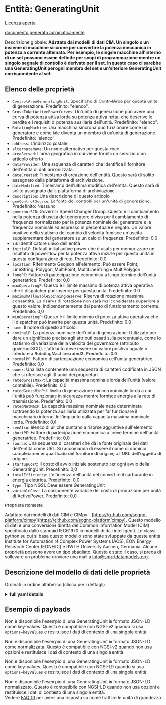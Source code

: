 Entità: GeneratingUnit  
======================  
[Licenza aperta](https://github.com/smart-data-models//dataModel.EnergyCIM/blob/master/GeneratingUnit/LICENSE.md)  
[documento generato automaticamente](https://docs.google.com/presentation/d/e/2PACX-1vTs-Ng5dIAwkg91oTTUdt8ua7woBXhPnwavZ0FxgR8BsAI_Ek3C5q97Nd94HS8KhP-r_quD4H0fgyt3/pub?start=false&loop=false&delayms=3000#slide=id.gb715ace035_0_60)  
Descrizione globale: **Adattato dai modelli di dati CIM. Un singolo o un insieme di macchine sincrone per convertire la potenza meccanica in potenza a corrente alternata. Per esempio, le singole macchine all'interno di un set possono essere definite per scopi di programmazione mentre un singolo segnale di controllo è derivato per il set. In questo caso ci sarebbe una GeneratingUnit per ogni membro del set e un'ulteriore GeneratingUnit corrispondente al set.**  

## Elenco delle proprietà  

- `ControlAreaGeneratingUnit`: Specifiche di ControlArea per questa unità di generazione. Predefinito: "elenco".  - `GrossToNetActivePowerCurves`: Un'unità di generazione può avere una curva di potenza attiva lorda su potenza attiva netta, che descrive le perdite e i requisiti di potenza ausiliaria dell'unità. Predefinito: "elenco".  - `RotatingMachine`: Una macchina sincrona può funzionare come un generatore e come tale diventa un membro di un'unità di generazione. Predefinito: 'elenco'.  - `address`: L'indirizzo postale  - `alternateName`: Un nome alternativo per questa voce  - `areaServed`: L'area geografica in cui viene fornito un servizio o un articolo offerto  - `dataProvider`: Una sequenza di caratteri che identifica il fornitore dell'entità di dati armonizzata.  - `dateCreated`: Timestamp di creazione dell'entità. Questo sarà di solito assegnato dalla piattaforma di archiviazione.  - `dateModified`: Timestamp dell'ultima modifica dell'entità. Questo sarà di solito assegnato dalla piattaforma di archiviazione.  - `description`: Una descrizione di questo articolo  - `genControlSource`: La fonte dei controlli per un'unità di generazione. Predefinito: Nessuno  - `governorSCD`: Governor Speed Changer Droop.   Questo è il cambiamento nella potenza di uscita del generatore diviso per il cambiamento di frequenza normalizzato per la potenza nominale del generatore e la frequenza nominale ed espresso in percentuale e negato. Un valore positivo dello statismo del cambio di velocità fornisce un'uscita supplementare del generatore su un calo di frequenza. Predefinito: 0.0  - `id`: Identificatore unico dell'entità  - `initialP`: Default initial active power che è usato per memorizzare un risultato di powerflow per la potenza attiva iniziale per questa unità in questa configurazione di rete. Predefinito: 0.0  - `location`: Riferimento Geojson all'elemento. Può essere Point, LineString, Polygon, MultiPoint, MultiLineString o MultiPolygon  - `longPF`: Fattore di partecipazione economica a lungo termine dell'unità generatrice. Predefinito: 0,0  - `maxOperatingP`: Questo è il limite massimo di potenza attiva operativa che il dispatcher può inserire per questa unità. Predefinito: 0.0  - `maximumAllowableSpinningReserve`: Riserva di rotazione massima consentita. La riserva di rotazione non sarà mai considerata superiore a questo valore, indipendentemente dal punto di funzionamento corrente. Predefinito: 0,0  - `minOperatingP`: Questo è il limite minimo di potenza attiva operativa che il dispatcher può inserire per questa unità. Predefinito: 0.0  - `name`: Il nome di questo articolo.  - `nominalP`: La potenza nominale dell'unità di generazione.  Utilizzato per dare un significato preciso agli attributi basati sulla percentuale, come lo statismo di variazione della velocità del governatore (attributo governorSCD). L'attributo deve essere un valore positivo uguale o inferiore a RotatingMachine.ratedS. Predefinito: 0.0  - `normalPF`: Fattore di partecipazione economica dell'unità generatrice. Predefinito: 0,0  - `owner`: Una lista contenente una sequenza di caratteri codificata in JSON che si riferisce agli ID unici dei proprietari  - `ratedGrossMaxP`: La capacità massima nominale lorda dell'unità (valore contabile). Predefinito: 0,0  - `ratedGrossMinP`: Il livello di generazione minima nominale lorda a cui l'unità può funzionare in sicurezza mentre fornisce energia alla rete di trasmissione. Predefinito: 0,0  - `ratedNetMaxP`: La capacità massima nominale netta determinata sottraendo la potenza ausiliaria utilizzata per far funzionare il macchinario interno dell'impianto dalla capacità massima nominale lorda. Predefinito: 0,0  - `seeAlso`: elenco di uri che puntano a risorse aggiuntive sull'elemento  - `shortPF`: Fattore di partecipazione economica a breve termine dell'unità generatrice. Predefinito: 0,0  - `source`: Una sequenza di caratteri che dà la fonte originale dei dati dell'entità come URL. Si raccomanda di essere il nome di dominio completamente qualificato del fornitore di origine, o l'URL dell'oggetto di origine.  - `startupCost`: Il costo di avvio iniziale sostenuto per ogni avvio della GeneratingUnit. Predefinito: 0,0  - `totalEfficiency`: L'efficienza dell'unità nel convertire il carburante in energia elettrica. Predefinito: 0.0  - `type`: Tipo NGSI. Deve essere GeneratingUnit  - `variableCost`: La componente variabile del costo di produzione per unità di ActivePower. Predefinito: 0,0    
Proprietà richieste  
Adattato dai modelli di dati CIM e CIMpy - [https://github.com/sogno-platform/cimpy](https://github.com/sogno-platform/cimpy). Questo modello di dati è una conversione diretta del Common Information Model (CIM) specificato dallo standard IEC61970 in modelli di dati intelligenti. Le classi python su cui si basa questo modello sono state sviluppate da queste entità Institute for Automation of Complex Power Systems (ACS), EON Energy Research Center (EONERC) e RWTH University Aachen, Germania. Alcune proprietà possono avere un tipo sbagliato. Questo è stato il caso, si prega di sollevare un problema o inviare una mail a info@smartdatamodels.org.  
## Descrizione del modello di dati delle proprietà  
Ordinati in ordine alfabetico (clicca per i dettagli)  
<details><summary><strong>full yaml details</strong></summary>    
```yaml  
GeneratingUnit:    
  description: 'Adapted from CIM data models. A single or set of synchronous machines for converting mechanical power into alternating-current power. For example, individual machines within a set may be defined for scheduling purposes while a single control signal is derived for the set. In this case there would be a GeneratingUnit for each member of the set and an additional GeneratingUnit corresponding to the set.'    
  properties:    
    ControlAreaGeneratingUnit:    
      description: 'ControlArea specifications for this generating unit. Default: ''list'''    
      type: number    
      x-ngsi:    
        model: https://schema.org/Number    
        type: Property    
    GrossToNetActivePowerCurves:    
      description: 'A generating unit may have a gross active power to net active power curve, describing the losses and auxiliary power requirements of the unit. Default: ''list'''    
      type: number    
      x-ngsi:    
        model: https://schema.org/Number    
        type: Property    
    RotatingMachine:    
      description: 'A synchronous machine may operate as a generator and as such becomes a member of a generating unit. Default: ''list'''    
      type: number    
      x-ngsi:    
        model: https://schema.org/Number    
        type: Property    
    address:    
      description: 'The mailing address'    
      properties:    
        addressCountry:    
          description: 'Property. The country. For example, Spain. Model:''https://schema.org/addressCountry'''    
          type: string    
        addressLocality:    
          description: 'Property. The locality in which the street address is, and which is in the region. Model:''https://schema.org/addressLocality'''    
          type: string    
        addressRegion:    
          description: 'Property. The region in which the locality is, and which is in the country. Model:''https://schema.org/addressRegion'''    
          type: string    
        postOfficeBoxNumber:    
          description: 'Property. The post office box number for PO box addresses. For example, 03578. Model:''https://schema.org/postOfficeBoxNumber'''    
          type: string    
        postalCode:    
          description: 'Property. The postal code. For example, 24004. Model:''https://schema.org/https://schema.org/postalCode'''    
          type: string    
        streetAddress:    
          description: 'Property. The street address. Model:''https://schema.org/streetAddress'''    
          type: string    
      type: object    
      x-ngsi:    
        model: https://schema.org/address    
        type: Property    
    alternateName:    
      description: 'An alternative name for this item'    
      type: string    
      x-ngsi:    
        type: Property    
    areaServed:    
      description: 'The geographic area where a service or offered item is provided'    
      type: string    
      x-ngsi:    
        model: https://schema.org/Text    
        type: Property    
    dataProvider:    
      description: 'A sequence of characters identifying the provider of the harmonised data entity.'    
      type: string    
      x-ngsi:    
        type: Property    
    dateCreated:    
      description: 'Entity creation timestamp. This will usually be allocated by the storage platform.'    
      format: date-time    
      type: string    
      x-ngsi:    
        type: Property    
    dateModified:    
      description: 'Timestamp of the last modification of the entity. This will usually be allocated by the storage platform.'    
      format: date-time    
      type: string    
      x-ngsi:    
        type: Property    
    description:    
      description: 'A description of this item'    
      type: string    
      x-ngsi:    
        type: Property    
    genControlSource:    
      description: 'The source of controls for a generating unit. Default: None'    
      type: number    
      x-ngsi:    
        model: https://schema.org/Number    
        type: Property    
    governorSCD:    
      description: 'Governor Speed Changer Droop.   This is the change in generator power output divided by the change in frequency normalized by the nominal power of the generator and the nominal frequency and expressed in percent and negated. A positive value of speed change droop provides additional generator output upon a drop in frequency. Default: 0.0'    
      type: number    
      x-ngsi:    
        model: https://schema.org/Number    
        type: Property    
    id:    
      anyOf: &generatingunit_-_properties_-_owner_-_items_-_anyof    
        - description: 'Property. Identifier format of any NGSI entity'    
          maxLength: 256    
          minLength: 1    
          pattern: ^[\w\-\.\{\}\$\+\*\[\]`|~^@!,:\\]+$    
          type: string    
        - description: 'Property. Identifier format of any NGSI entity'    
          format: uri    
          type: string    
      description: 'Unique identifier of the entity'    
      x-ngsi:    
        type: Property    
    initialP:    
      description: 'Default initial active power  which is used to store a powerflow result for the initial active power for this unit in this network configuration. Default: 0.0'    
      type: number    
      x-ngsi:    
        model: https://schema.org/Number    
        type: Property    
    location:    
      description: 'Geojson reference to the item. It can be Point, LineString, Polygon, MultiPoint, MultiLineString or MultiPolygon'    
      oneOf:    
        - description: 'Geoproperty. Geojson reference to the item. Point'    
          properties:    
            bbox:    
              items:    
                type: number    
              minItems: 4    
              type: array    
            coordinates:    
              items:    
                type: number    
              minItems: 2    
              type: array    
            type:    
              enum:    
                - Point    
              type: string    
          required:    
            - type    
            - coordinates    
          title: 'GeoJSON Point'    
          type: object    
        - description: 'Geoproperty. Geojson reference to the item. LineString'    
          properties:    
            bbox:    
              items:    
                type: number    
              minItems: 4    
              type: array    
            coordinates:    
              items:    
                items:    
                  type: number    
                minItems: 2    
                type: array    
              minItems: 2    
              type: array    
            type:    
              enum:    
                - LineString    
              type: string    
          required:    
            - type    
            - coordinates    
          title: 'GeoJSON LineString'    
          type: object    
        - description: 'Geoproperty. Geojson reference to the item. Polygon'    
          properties:    
            bbox:    
              items:    
                type: number    
              minItems: 4    
              type: array    
            coordinates:    
              items:    
                items:    
                  items:    
                    type: number    
                  minItems: 2    
                  type: array    
                minItems: 4    
                type: array    
              type: array    
            type:    
              enum:    
                - Polygon    
              type: string    
          required:    
            - type    
            - coordinates    
          title: 'GeoJSON Polygon'    
          type: object    
        - description: 'Geoproperty. Geojson reference to the item. MultiPoint'    
          properties:    
            bbox:    
              items:    
                type: number    
              minItems: 4    
              type: array    
            coordinates:    
              items:    
                items:    
                  type: number    
                minItems: 2    
                type: array    
              type: array    
            type:    
              enum:    
                - MultiPoint    
              type: string    
          required:    
            - type    
            - coordinates    
          title: 'GeoJSON MultiPoint'    
          type: object    
        - description: 'Geoproperty. Geojson reference to the item. MultiLineString'    
          properties:    
            bbox:    
              items:    
                type: number    
              minItems: 4    
              type: array    
            coordinates:    
              items:    
                items:    
                  items:    
                    type: number    
                  minItems: 2    
                  type: array    
                minItems: 2    
                type: array    
              type: array    
            type:    
              enum:    
                - MultiLineString    
              type: string    
          required:    
            - type    
            - coordinates    
          title: 'GeoJSON MultiLineString'    
          type: object    
        - description: 'Geoproperty. Geojson reference to the item. MultiLineString'    
          properties:    
            bbox:    
              items:    
                type: number    
              minItems: 4    
              type: array    
            coordinates:    
              items:    
                items:    
                  items:    
                    items:    
                      type: number    
                    minItems: 2    
                    type: array    
                  minItems: 4    
                  type: array    
                type: array    
              type: array    
            type:    
              enum:    
                - MultiPolygon    
              type: string    
          required:    
            - type    
            - coordinates    
          title: 'GeoJSON MultiPolygon'    
          type: object    
      x-ngsi:    
        type: Geoproperty    
    longPF:    
      description: 'Generating unit long term economic participation factor. Default: 0.0'    
      type: number    
      x-ngsi:    
        model: https://schema.org/Number    
        type: Property    
    maxOperatingP:    
      description: 'This is the maximum operating active power limit the dispatcher can enter for this unit. Default: 0.0'    
      type: number    
      x-ngsi:    
        model: https://schema.org/Number    
        type: Property    
    maximumAllowableSpinningReserve:    
      description: 'Maximum allowable spinning reserve. Spinning reserve will never be considered greater than this value regardless of the current operating point. Default: 0.0'    
      type: number    
      x-ngsi:    
        model: https://schema.org/Number    
        type: Property    
    minOperatingP:    
      description: 'This is the minimum operating active power limit the dispatcher can enter for this unit. Default: 0.0'    
      type: number    
      x-ngsi:    
        model: https://schema.org/Number    
        type: Property    
    name:    
      description: 'The name of this item.'    
      type: string    
      x-ngsi:    
        type: Property    
    nominalP:    
      description: 'The nominal power of the generating unit.  Used to give precise meaning to percentage based attributes such as the governor speed change droop (governorSCD attribute). The attribute shall be a positive value equal or less than RotatingMachine.ratedS. Default: 0.0'    
      type: number    
      x-ngsi:    
        model: https://schema.org/Number    
        type: Property    
    normalPF:    
      description: 'Generating unit economic participation factor. Default: 0.0'    
      type: number    
      x-ngsi:    
        model: https://schema.org/Number    
        type: Property    
    owner:    
      description: 'A List containing a JSON encoded sequence of characters referencing the unique Ids of the owner(s)'    
      items:    
        anyOf: *generatingunit_-_properties_-_owner_-_items_-_anyof    
        description: 'Property. Unique identifier of the entity'    
      type: array    
      x-ngsi:    
        type: Property    
    ratedGrossMaxP:    
      description: 'The unit`s gross rated maximum capacity (book value). Default: 0.0'    
      type: number    
      x-ngsi:    
        model: https://schema.org/Number    
        type: Property    
    ratedGrossMinP:    
      description: 'The gross rated minimum generation level which the unit can safely operate at while delivering power to the transmission grid. Default: 0.0'    
      type: number    
      x-ngsi:    
        model: https://schema.org/Number    
        type: Property    
    ratedNetMaxP:    
      description: 'The net rated maximum capacity determined by subtracting the auxiliary power used to operate the internal plant machinery from the rated gross maximum capacity. Default: 0.0'    
      type: number    
      x-ngsi:    
        model: https://schema.org/Number    
        type: Property    
    seeAlso:    
      description: 'list of uri pointing to additional resources about the item'    
      oneOf:    
        - items:    
            format: uri    
            type: string    
          minItems: 1    
          type: array    
        - format: uri    
          type: string    
      x-ngsi:    
        type: Property    
    shortPF:    
      description: 'Generating unit short term economic participation factor. Default: 0.0'    
      type: number    
      x-ngsi:    
        model: https://schema.org/Number    
        type: Property    
    source:    
      description: 'A sequence of characters giving the original source of the entity data as a URL. Recommended to be the fully qualified domain name of the source provider, or the URL to the source object.'    
      type: string    
      x-ngsi:    
        type: Property    
    startupCost:    
      description: 'The initial startup cost incurred for each start of the GeneratingUnit. Default: 0.0'    
      type: number    
      x-ngsi:    
        model: https://schema.org/Number    
        type: Property    
    totalEfficiency:    
      description: 'The efficiency of the unit in converting the fuel into electrical energy. Default: 0.0'    
      type: number    
      x-ngsi:    
        model: https://schema.org/Number    
        type: Property    
    type:    
      description: 'NGSI type. It has to be GeneratingUnit'    
      enum:    
        - GeneratingUnit    
      type: string    
      x-ngsi:    
        type: Property    
    variableCost:    
      description: 'The variable cost component of production per unit of ActivePower. Default: 0.0'    
      type: number    
      x-ngsi:    
        model: https://schema.org/Number    
        type: Property    
  required: []    
  type: object    
  x-derived-from: ""    
  x-disclaimer: 'Redistribution and use in source and binary forms, with or without modification, are permitted  provided that the license conditions are met. Copyleft (c) 2021 Contributors to Smart Data Models Program'    
  x-license-url: https://github.com/smart-data-models/dataModel.EnergyCIM/blob/master/GeneratingUnit/LICENSE.md    
  x-model-schema: https://smart-data-models.github.io/dataModels.CIMEnergyClasses/GeneratingUnit/schema.json    
  x-model-tags: ""    
  x-version: 0.0.1    
```  
</details>    
## Esempio di payloads  
Non è disponibile l'esempio di una GeneratingUnit in formato JSON-LD come key-values. Questo è compatibile con NGSI-v2 quando si usa `options=keyValues` e restituisce i dati di contesto di una singola entità.  
Non è disponibile l'esempio di una GeneratingUnit in formato JSON-LD come normalizzata. Questo è compatibile con NGSI-v2 quando non usa opzioni e restituisce i dati di contesto di una singola entità.  
Non è disponibile l'esempio di una GeneratingUnit in formato JSON-LD come key-values. Questo è compatibile con NGSI-LD quando si usa `options=keyValues` e restituisce i dati di contesto di una singola entità.  
Non è disponibile l'esempio di una GeneratingUnit in formato JSON-LD normalizzato. Questo è compatibile con NGSI-LD quando non usa opzioni e restituisce i dati di contesto di una singola entità.  
Vedere [FAQ 10](https://smartdatamodels.org/index.php/faqs/) per avere una risposta su come trattare le unità di grandezza